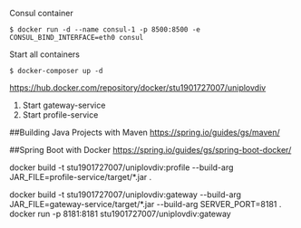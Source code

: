 Consul container
```
$ docker run -d --name consul-1 -p 8500:8500 -e CONSUL_BIND_INTERFACE=eth0 consul
```

Start all containers
```
$ docker-composer up -d
```

https://hub.docker.com/repository/docker/stu1901727007/uniplovdiv

1) Start gateway-service
2) Start profile-service


##Building Java Projects with Maven
https://spring.io/guides/gs/maven/

##Spring Boot with Docker
https://spring.io/guides/gs/spring-boot-docker/


docker build -t stu1901727007/uniplovdiv:profile --build-arg JAR_FILE=profile-service/target/\*.jar .

docker build -t stu1901727007/uniplovdiv:gateway --build-arg JAR_FILE=gateway-service/target/\*.jar --build-arg SERVER_PORT=8181 .
docker run -p 8181:8181 stu1901727007/uniplovdiv:gateway

